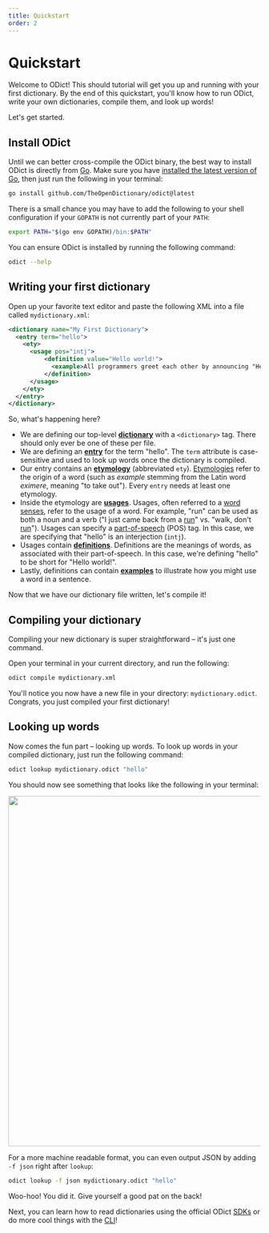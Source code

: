 ```yaml
---
title: Quickstart
order: 2
---
```


# Quickstart

Welcome to ODict! This should tutorial will get you up and running with your first dictionary. By the end of this quickstart, you'll know how to run ODict, write your own dictionaries, compile them, and look up words!

Let's get started.

## Install ODict

Until we can better cross-compile the ODict binary, the best way to install ODict is directly from [Go](https://go.dev/). Make sure you have [installed the latest version of Go](https://go.dev/doc/install), then just run the following in your terminal:

```bash
go install github.com/TheOpenDictionary/odict@latest
```

There is a small chance you may have to add the following to your shell configuration if your `GOPATH` is not currently part of your `PATH`:

```bash
export PATH="$(go env GOPATH)/bin:$PATH"
```

You can ensure ODict is installed by running the following command:

```bash
odict --help
```

## Writing your first dictionary

Open up your favorite text editor and paste the following XML into a file called `mydictionary.xml`:

```xml
<dictionary name="My First Dictionary">
  <entry term="hello">
    <ety>
      <usage pos="intj">
          <definition value="Hello world!">
            <example>All programmers greet each other by announcing "Hello world!"</example>
          </definition>
      </usage>
    </ety>
  </entry>
</dictionary>
```

So, what's happening here?

- We are defining our top-level [**dictionary**](/docs/xml/dictionary) with a `<dictionary>` tag. There should only ever be one of these per file.
- We are defining an [**entry**](/docs/xml/entry) for the term "hello". The `term` attribute is case-sensitive and used to look up words once the dictionary is compiled.
- Our entry contains an [**etymology**](/docs/xml/ety) (abbreviated `ety`). [Etymologies](https://en.wikipedia.org/wiki/Etymology) refer to the origin of a word (such as _example_ stemming from the Latin word _eximere_, meaning "to take out"). Every `entry` needs at least one etymology.
- Inside the etymology are [**usages**](/docs/xml/usage). Usages, often referred to a [word senses](https://en.wikipedia.org/wiki/Word_sense), refer to the usage of a word. For example, "run" can be used as both a noun and a verb ("I just came back from a <u>run</u>" vs. "walk, don't <u>run</u>"). Usages can specify a [part-of-speech](/docs/xml/usage#part-of-speech) (POS) tag. In this case, we are specifying that "hello" is an interjection (`intj`).
- Usages contain [**definitions**](/docs/xml/definition). Definitions are the meanings of words, as associated with their part-of-speech. In this case, we're defining "hello" to be short for "Hello world!".
- Lastly, definitions can contain [**examples**](/docs/xml/example) to illustrate how you might use a word in a sentence.

Now that we have our dictionary file written, let's compile it!

## Compiling your dictionary

Compiling your new dictionary is super straightforward – it's just one command. 

Open your terminal in your current directory, and run the following:

```bash
odict compile mydictionary.xml
```

You'll notice you now have a new file in your directory: `mydictionary.odict`. Congrats, you just compiled your first dictionary!

## Looking up words

Now comes the fun part – looking up words. To look up words in your compiled dictionary, just run the following command:

```bash
odict lookup mydictionary.odict "hello"
```

You should now see something that looks like the following in your terminal:

<img src="/terminal.svg" width="700" class="mx-auto shadow-lg" />

For a more machine readable format, you can even output JSON by adding `-f json` right after `lookup`:

```bash
odict lookup -f json mydictionary.odict "hello"
```

Woo-hoo! You did it. Give yourself a good pat on the back!

Next, you can learn how to read dictionaries using the official ODict [SDKs](/docs/sdks) or do more cool things with the [CLI](/docs/cli)! 
